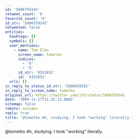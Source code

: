 ```yaml
---
id: '5806759345'
retweet_count: '0'
favorite_count: '0'
id_str: '5806759345'
retweeted: false
entities:
  hashtags: []
  symbols: []
  user_mentions:
    - name: Tom Elko
      screen_name: tomelko
      indices:
        - '0'
        - '8'
      id_str: '9352852'
      id: '9352852'
  urls: []
in_reply_to_status_id_str: '5806658582'
in_reply_to_screen_name: tomelko
original_url: https://twitter.com/jth/status/5806759345
date: '2009-11-17T21:25:13.000Z'
sitemap: false
robots: noindex
reply: true
title: '@tomelko Ah, studying. I took "working" literally.'
---
```


@tomelko Ah, studying. I took "working" literally.
